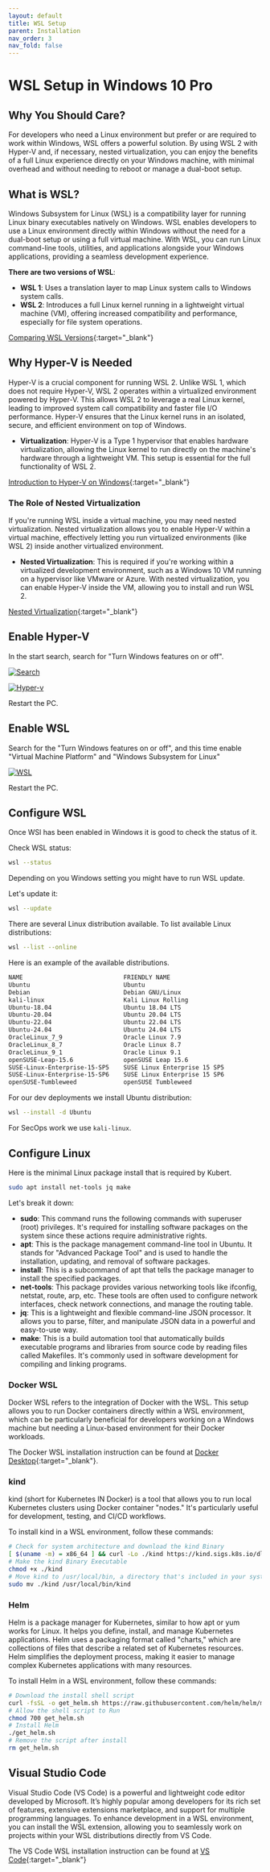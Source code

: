 ```yaml
---
layout: default
title: WSL Setup
parent: Installation
nav_order: 3
nav_fold: false
---
```


# WSL Setup in Windows 10 Pro

## Why You Should Care?

For developers who need a Linux environment but prefer or are required to work within Windows, WSL offers a powerful solution. By using WSL 2 with Hyper-V and, if necessary, nested virtualization, you can enjoy the benefits of a full Linux experience directly on your Windows machine, with minimal overhead and without needing to reboot or manage a dual-boot setup.

## What is WSL?

Windows Subsystem for Linux (WSL) is a compatibility layer for running Linux binary executables natively on Windows. WSL enables developers to use a Linux environment directly within Windows without the need for a dual-boot setup or using a full virtual machine. With WSL, you can run Linux command-line tools, utilities, and applications alongside your Windows applications, providing a seamless development experience.

**There are two versions of WSL**:

- **WSL 1**: Uses a translation layer to map Linux system calls to Windows system calls.
- **WSL 2**: Introduces a full Linux kernel running in a lightweight virtual machine (VM), offering increased compatibility and performance, especially for file system operations.

[Comparing WSL Versions](https://learn.microsoft.com/en-us/windows/wsl/compare-versions){:target="_blank"}

## Why Hyper-V is Needed

Hyper-V is a crucial component for running WSL 2. Unlike WSL 1, which does not require Hyper-V, WSL 2 operates within a virtualized environment powered by Hyper-V. This allows WSL 2 to leverage a real Linux kernel, leading to improved system call compatibility and faster file I/O performance. Hyper-V ensures that the Linux kernel runs in an isolated, secure, and efficient environment on top of Windows.

- **Virtualization**: Hyper-V is a Type 1 hypervisor that enables hardware virtualization, allowing the Linux kernel to run directly on the machine's hardware through a lightweight VM. This setup is essential for the full functionality of WSL 2.

[Introduction to Hyper-V on Windows](https://learn.microsoft.com/en-us/virtualization/hyper-v-on-windows/about/){:target="_blank"}

### The Role of Nested Virtualization

If you're running WSL inside a virtual machine, you may need nested virtualization. Nested virtualization allows you to enable Hyper-V within a virtual machine, effectively letting you run virtualized environments (like WSL 2) inside another virtualized environment.

- **Nested Virtualization**: This is required if you're working within a virtualized development environment, such as a Windows 10 VM running on a hypervisor like VMware or Azure. With nested virtualization, you can enable Hyper-V inside the VM, allowing you to install and run WSL 2.

[Nested Virtualization](https://learn.microsoft.com/en-us/virtualization/hyper-v-on-windows/user-guide/nested-virtualization){:target="_blank"}

## Enable Hyper-V

In the start search, search for "Turn Windows features on or off".

[![Search](/kubert-assistant-lite/assets/images/windows/start-search.png)](/kubert-assistant-lite/assets/images/windows/start-search.png)

[![Hyper-v](/kubert-assistant-lite/assets/images/windows/turn-on-hyper-v.png)](/kubert-assistant-lite/assets/images/windows/turn-on-hyper-v.png)

Restart the PC.

## Enable WSL

Search for the "Turn Windows features on or off", and this time enable "Virtual Machine Platform" and "Windows Subsystem for Linux"

[![WSL](/kubert-assistant-lite/assets/images/windows/turn-on-wsl.png)](/kubert-assistant-lite/assets/images/windows/wsl.png)

Restart the PC.

## Configure WSL

Once WSl has been enabled in Windows it is good to check the status of it.

Check WSL status:

```bash
wsl --status
```

Depending on you Windows setting you might have to run WSL update.

Let's update it:

```bash
wsl --update
```

There are several Linux distribution available.
To list available Linux distributions:

```bash
wsl --list --online
```

Here is an example of the available distributions.

```bash
NAME                            FRIENDLY NAME
Ubuntu                          Ubuntu
Debian                          Debian GNU/Linux
kali-linux                      Kali Linux Rolling
Ubuntu-18.04                    Ubuntu 18.04 LTS
Ubuntu-20.04                    Ubuntu 20.04 LTS
Ubuntu-22.04                    Ubuntu 22.04 LTS
Ubuntu-24.04                    Ubuntu 24.04 LTS
OracleLinux_7_9                 Oracle Linux 7.9
OracleLinux_8_7                 Oracle Linux 8.7
OracleLinux_9_1                 Oracle Linux 9.1
openSUSE-Leap-15.6              openSUSE Leap 15.6
SUSE-Linux-Enterprise-15-SP5    SUSE Linux Enterprise 15 SP5
SUSE-Linux-Enterprise-15-SP6    SUSE Linux Enterprise 15 SP6
openSUSE-Tumbleweed             openSUSE Tumbleweed
```

For our dev deployments we install Ubuntu distribution:

```bash
wsl --install -d Ubuntu
```

For SecOps work we use `kali-linux`.

## Configure Linux

Here is the minimal Linux package install that is required by Kubert.

```bash
sudo apt install net-tools jq make
```

Let's break it down:

- **sudo**: This command runs the following commands with superuser (root) privileges. It's required for installing software packages on the system since these actions require administrative rights.
- **apt**: This is the package management command-line tool in Ubuntu. It stands for "Advanced Package Tool" and is used to handle the installation, updating, and removal of software packages.
- **install**: This is a subcommand of apt that tells the package manager to install the specified packages.
- **net-tools**: This package provides various networking tools like ifconfig, netstat, route, arp, etc. These tools are often used to configure network interfaces, check network connections, and manage the routing table.
- **jq**: This is a lightweight and flexible command-line JSON processor. It allows you to parse, filter, and manipulate JSON data in a powerful and easy-to-use way.
- **make**: This is a build automation tool that automatically builds executable programs and libraries from source code by reading files called Makefiles. It's commonly used in software development for compiling and linking programs.

### Docker WSL

Docker WSL refers to the integration of Docker with the WSL. This setup allows you to run Docker containers directly within a WSL environment, which can be particularly beneficial for developers working on a Windows machine but needing a Linux-based environment for their Docker workloads.

The Docker WSL installation instruction can be found at [Docker Desktop](https://docs.docker.com/desktop/wsl/){:target="_blank"}.

### kind

kind (short for Kubernetes IN Docker) is a tool that allows you to run local Kubernetes clusters using Docker container "nodes." It's particularly useful for development, testing, and CI/CD workflows.

To install kind in a WSL environment, follow these commands:

```bash
# Check for system architecture and download the kind Binary
[ $(uname -m) = x86_64 ] && curl -Lo ./kind https://kind.sigs.k8s.io/dl/v0.24.0/kind-linux-amd64
# Make the kind Binary Executable
chmod +x ./kind
# Move kind to /usr/local/bin, a directory that's included in your system's PATH. This allows you to run kind from anywhere in your terminal without specifying its full path.
sudo mv ./kind /usr/local/bin/kind
```

### Helm

Helm is a package manager for Kubernetes, similar to how apt or yum works for Linux. It helps you define, install, and manage Kubernetes applications. Helm uses a packaging format called "charts," which are collections of files that describe a related set of Kubernetes resources. Helm simplifies the deployment process, making it easier to manage complex Kubernetes applications with many resources.

To install Helm in a WSL environment, follow these commands:

```bash
# Download the install shell script
curl -fsSL -o get_helm.sh https://raw.githubusercontent.com/helm/helm/master/scripts/get-helm-3
# Allow the shell script to Run
chmod 700 get_helm.sh
# Install Helm
./get_helm.sh
# Remove the script after install
rm get_helm.sh
```

## Visual Studio Code

Visual Studio Code (VS Code) is a powerful and lightweight code editor developed by Microsoft. It’s highly popular among developers for its rich set of features, extensive extensions marketplace, and support for multiple programming languages. To enhance development in a WSL environment, you can install the WSL extension, allowing you to seamlessly work on projects within your WSL distributions directly from VS Code.

The VS Code WSL installation instruction can be found at [VS Code](https://code.visualstudio.com/docs/remote/wsl){:target="_blank"}
